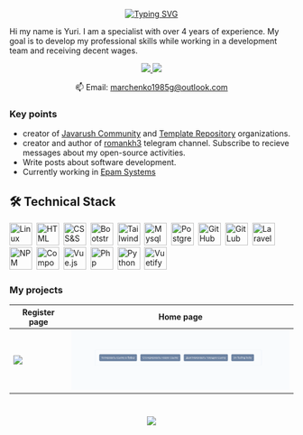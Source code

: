 <div id="header" align="center">

<a href="https://git.io/typing-svg"><img src="https://readme-typing-svg.herokuapp.com?font=Fira+Code&pause=1000&random=false&width=435&lines=I+am+a+Full+Stack+Web+Developer" alt="Typing SVG" /></a>
</div>

Hi my name is Yuri. I am a specialist with over 4 years of experience.
My goal is to develop my professional skills while working in a development team and receiving decent wages.

[comment]: <> ( <p align='center'>)

[comment]: <> (   <a href="https://github-readme-stats.vercel.app/api?username=romankh3&show_icons=true&count_private=true"><img)

[comment]: <> (           height=150)

[comment]: <> (           src="https://github-readme-stats.vercel.app/api?username=romankh3&show_icons=true&count_private=true"/></a>)

[comment]: <> (   <a href="https://github.com/romankh3/github-readme-stats"><img height=150)

[comment]: <> (                                                                  src="https://github-readme-stats.vercel.app/api/top-langs/?username=romankh3&layout=compact"/></a>)

[comment]: <> (</p> )

<p align='center'>
   <a href="https://www.linkedin.com/skill-assessments/hub/quizzes/">
       <img src="https://img.shields.io/badge/linkedin-%230077B5.svg?&style=for-the-badge&logo=linkedin&logoColor=white"/>
   </a>
   </a>
   <a href="https://t.me/melvin_rulit">
       <img src="https://img.shields.io/badge/Telegram-2CA5E0?style=for-the-badge&logo=telegram&logoColor=white"/>
   </a>
<p align='center'>
   📫 Email: <a href='marchenko1985g@outlook.com'>marchenko1985g@outlook.com</a>
</p>


### Key points
*   creator of [Javarush Community](https://github.com/javarushcommunity) and [Template Repository](https://github.com/template-repository) organizations.
*   creator and author of [romankh3](https://t.me/romankh3) telegram channel. Subscribe to recieve messages about my open-source activities.
*   Write posts about software development.
*   Currently working in [Epam Systems](https://www.linkedin.com/company/epam-systems/)

## 🛠 Technical Stack

<img src="https://cdn.jsdelivr.net/gh/devicons/devicon/icons/linux/linux-original.svg" title="Linux" width="40" height="40"/>&nbsp;
<img src="https://cdn.jsdelivr.net/gh/devicons/devicon/icons/html5/html5-original.svg" title="HTML" width="40" height="40"/>&nbsp; 
<img src="https://cdn.jsdelivr.net/gh/devicons/devicon/icons/css3/css3-original.svg" title="CSS&SCSS" width="40" height="40"/>&nbsp; <img src="https://cdn.jsdelivr.net/gh/devicons/devicon/icons/bootstrap/bootstrap-original.svg" title="Bootstrap" width="40" height="40"/>&nbsp;
<img src="https://cdn.jsdelivr.net/gh/devicons/devicon/icons/tailwindcss/tailwindcss-plain.svg" title="Tailwindcss" width="40" height="40"/>&nbsp; <img src="https://cdn.jsdelivr.net/gh/devicons/devicon/icons/mysql/mysql-original.svg" title="Mysql" width="40" height="40"/>&nbsp;
<img src="https://cdn.jsdelivr.net/gh/devicons/devicon/icons/postgresql/postgresql-original.svg" title="PostgreSQL" width="40" height="40"/>&nbsp; <img src="https://cdn.jsdelivr.net/gh/devicons/devicon/icons/github/github-original.svg" title="GitHub" width="40" height="40"/>&nbsp;
<img src="https://cdn.jsdelivr.net/gh/devicons/devicon/icons/gitlab/gitlab-original.svg" title="GitLub" width="40" height="40"/>&nbsp; <img src="https://cdn.jsdelivr.net/gh/devicons/devicon/icons/laravel/laravel-plain.svg" title="Laravel" width="40" height="40"/>&nbsp;
<img src="https://cdn.jsdelivr.net/gh/devicons/devicon/icons/npm/npm-original-wordmark.svg" title="NPM" width="40" height="40"/>&nbsp; <img src="https://cdn.jsdelivr.net/gh/devicons/devicon/icons/composer/composer-original.svg" title="Composer" width="40" height="40"/>&nbsp;
<img src="https://cdn.jsdelivr.net/gh/devicons/devicon/icons/vuejs/vuejs-original.svg" title="Vue.js" width="40" height="40"/>&nbsp; <img src="https://cdn.jsdelivr.net/gh/devicons/devicon/icons/php/php-original.svg" title="Php" width="40" height="40"/>&nbsp;
<img src="https://cdn.jsdelivr.net/gh/devicons/devicon/icons/python/python-original.svg" title="Python" width="40" height="40"/>&nbsp; <img src="https://cdn.jsdelivr.net/gh/devicons/devicon/icons/vuetify/vuetify-original.svg" title="Vuetify" width="40" height="40"/>&nbsp;


### My projects

| Register page | Home page |
| ------------ | ------------- |
|<img src="https://github.com/melvin-rulit/Resume/tree/master/images/byUa.png" width="450">|<img src="https://github.com/melvin-rulit/Test_job/blob/master/screenshot%20project/home_page.png" width="450"> |


<div align="center" style="margin: 40px 0">
   <a href="https://github.com/romankh3/github-profile-views-counter">
       <img width="175px" src="https://komarev.com/ghpvc/?username=romankh3&color=DE002D">
   </a>
</div>

